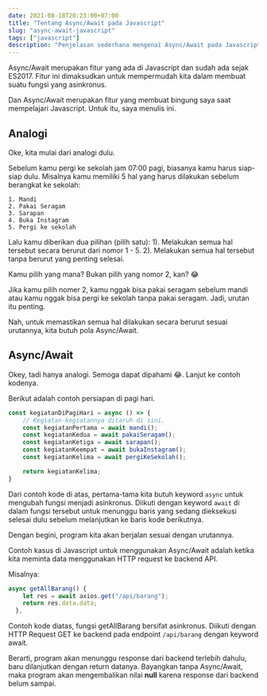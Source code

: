 ```yaml
---
date: 2021-08-18T20:23:00+07:00
title: "Tentang Async/Await pada Javascript"
slug: "async-await-javascript"
tags: ["javascript"]
description: "Penjelasan sederhana mengenai Async/Await pada Javascript."
---
```


Async/Await merupakan fitur yang ada di Javascript dan sudah ada sejak ES2017. Fitur ini dimaksudkan untuk mempermudah kita dalam membuat suatu fungsi yang asinkronus.

Dan Async/Await merupakan fitur yang membuat bingung saya saat mempelajari Javascript. Untuk itu, saya menulis ini.

## Analogi

Oke, kita mulai dari analogi dulu.

Sebelum kamu pergi ke sekolah jam 07:00 pagi, biasanya kamu harus siap-siap dulu. Misalnya kamu memiliki 5 hal yang harus dilakukan sebelum berangkat ke sekolah:

    1. Mandi
    2. Pakai Seragam
    3. Sarapan
    4. Buka Instagram
    5. Pergi ke sekolah

Lalu kamu diberikan dua pilihan (pilih satu): 1). Melakukan semua hal tersebut secara berurut dari nomor 1 - 5. 2). Melakukan semua hal tersebut tanpa berurut yang penting selesai.

Kamu pilih yang mana? Bukan pilih yang nomor 2, kan? 😂

Jika kamu pilih nomer 2, kamu nggak bisa pakai seragam sebelum mandi atau kamu nggak bisa pergi ke sekolah tanpa pakai seragam. Jadi, urutan itu penting.

Nah, untuk memastikan semua hal dilakukan secara berurut sesuai urutannya, kita butuh pola Async/Await.

## Async/Await

Okey, tadi hanya analogi. Semoga dapat dipahami 😂. Lanjut ke contoh kodenya.

Berikut adalah contoh persiapan di pagi hari.

```Javascript
const kegiatanDiPagiHari = async () => {
    // Kegiatan-kegiatannya ditaruh di sini.
    const kegiatanPertama = await mandi();
    const kegiatanKedua = await pakaiSeragam();
    const kegiatanKetiga = await sarapan();
    const kegiatanKeempat = await bukaInstagram();
    const kegiatanKelima = await pergiKeSekolah();

    return kegiatanKelima;
}
```

Dari contoh kode di atas, pertama-tama kita butuh keyword `async` untuk mengubah fungsi menjadi asinkronus. Diikuti dengan keyword `await` di dalam fungsi tersebut untuk menunggu baris yang sedang dieksekusi selesai dulu sebelum melanjutkan ke baris kode berikutnya.

Dengan begini, program kita akan berjalan sesuai dengan urutannya.

Contoh kasus di Javascript untuk menggunakan Async/Await adalah ketika kita meminta data menggunakan HTTP request ke backend API.

Misalnya:

```Javascript
async getAllBarang() {
    let res = await axios.get("/api/barang");
    return res.data.data;
  },
```

Contoh kode diatas, fungsi getAllBarang bersifat asinkronus. Diikuti dengan HTTP Request GET ke backend pada endpoint `/api/barang` dengan keyword await.

Berarti, program akan menunggu response dari backend terlebih dahulu, baru dilanjutkan dengan return datanya. Bayangkan tanpa Async/Await, maka program akan mengembalikan nilai **null** karena response dari backend belum sampai.